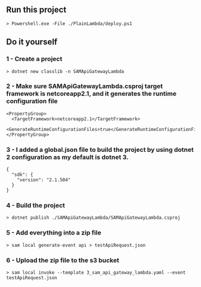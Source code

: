 ## Run this project
```
> Powershell.exe -File ./PlainLambda/deploy.ps1
```

## Do it yourself
### 1 - Create a project
```
> dotnet new classlib -n SAMApiGatewayLambda
```

### 2 - Make sure SAMApiGatewayLambda.csproj target framework is netcoreapp2.1, and it generates the runtime configuration file
```
<PropertyGroup>
  <TargetFramework>netcoreapp2.1</TargetFramework>
  <GenerateRuntimeConfigurationFiles>true</GenerateRuntimeConfigurationFiles>
</PropertyGroup>
```

### 3 - I added a global.json file to build the project by using dotnet 2 configuration as my default is dotnet 3.
```
{
  "sdk": {
    "version": "2.1.504"
  }
}
```

### 4 - Build the project
```
> dotnet publish ./SAMApiGatewayLambda/SAMApiGatewayLambda.csproj
```

### 5 - Add everything into a zip file
```
> sam local generate-event api > testApiRequest.json
```

### 6 - Upload the zip file to the s3 bucket
```
> sam local invoke --template 3_sam_api_gateway_lambda.yaml --event testApiRequest.json
```